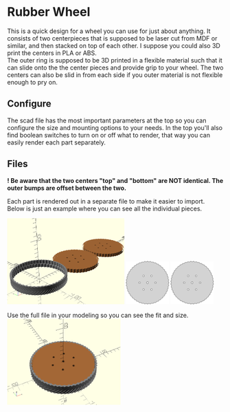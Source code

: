 # Rubber Wheel
This is a quick design for a wheel you can use for just about anything. It consists of two centerpieces that is supposed to be laser cut from MDF or similar, and then stacked on top of each other. I suppose you could also 3D print the centers in PLA or ABS.  
The outer ring is supposed to be 3D printed in a flexible material such that it can slide onto the the center pieces and provide grip to your wheel. The two centers can also be slid in from each side if you outer material is not flexible enough to pry on. 

## Configure
The scad file has the most important parameters at the top so you can configure the size and mounting options to your needs. In the top you'll also find boolean switches to turn on or off what to render, that way you can easily render each part separately.

## Files
**! Be aware that the two centers "top" and "bottom" are NOT identical. The outer bumps are offset between the two.**  

Each part is rendered out in a separate file to make it easier to import. Below is just an example where you can see all the individual pieces.   

<img src="rubber_wheel_parts.png" height="200"/>  
<img src="rubber_wheel_center_top.svg" height="100"/>
<img src="rubber_wheel_center_bottom.svg" height="100"/>  

  
Use the full file in your modeling so you can see the fit and size.  
<img src="rubber_wheel_full.png" height="200"/>  


